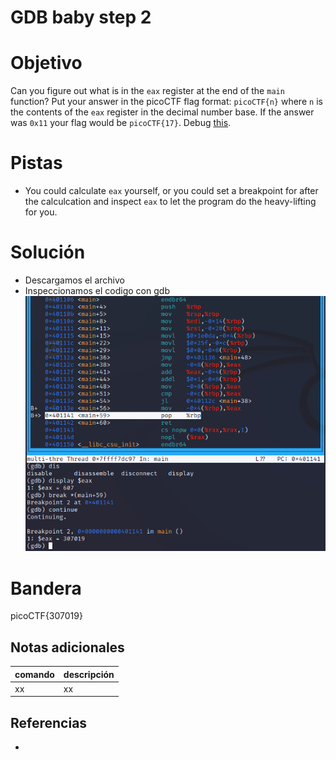 # GDB baby step 2

# Objetivo
Can you figure out what is in the `eax` register at the end of the `main` function? Put your answer in the picoCTF flag format: `picoCTF{n}` where `n` is the contents of the `eax` register in the decimal number base. If the answer was `0x11` your flag would be `picoCTF{17}`. Debug [this](https://artifacts.picoctf.net/c/520/debugger0_b).

# Pistas
- You could calculate `eax` yourself, or you could set a breakpoint for after the calculcation and inspect `eax` to let the program do the heavy-lifting for you.

# Solución
- Descargamos el archivo
- Inspeccionamos el codigo con gdb
![Imagen](./img/Capture2.png)

# Bandera
picoCTF{307019}

## Notas adicionales
| comando | descripción |
| ------ | ------ |
| xx | xx |

## Referencias
- []()